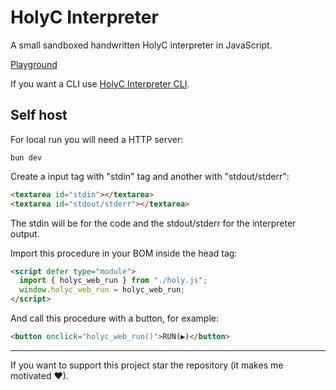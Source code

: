 # HolyC Interpreter

A small sandboxed handwritten HolyC interpreter in JavaScript.

[Playground](https://leonardo.moe/holyc-interpreter/)

If you want a CLI use [HolyC Interpreter CLI](https://github.com/leozamboni/holyc-interpreter-cli).

## Self host

For local run you will need a HTTP server:

```
bun dev
```

Create a input tag with "stdin" tag and another with "stdout/stderr":

```html
<textarea id="stdin"></textarea> 
<textarea id="stdout/stderr"></textarea>
```

The stdin will be for the code and the stdout/stderr for the interpreter output.

Import this procedure in your BOM inside the head tag:

```html
<script defer type="module">
  import { holyc_web_run } from "./holy.js";
  window.holyc_web_run = holyc_web_run;
</script>
```

And call this procedure with a button, for example:

```html
<button onclick="holyc_web_run()">RUN(▶)</button>
```

<hr/>

If you want to support this project star the repository (it makes me motivated ♥).
